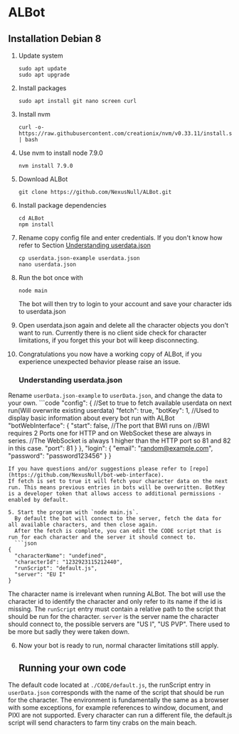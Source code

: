 # ALBot

## Installation Debian 8
1. Update system
    ```
    sudo apt update
    sudo apt upgrade
    ```
2. Install packages
    ```
    sudo apt install git nano screen curl
    ```
3. Install nvm
    ```
    curl -o- https://raw.githubusercontent.com/creationix/nvm/v0.33.11/install.sh | bash
    ```
4. Use nvm to install node 7.9.0
    ```
    nvm install 7.9.0
    ```
5. Download ALBot
    ```
    git clone https://github.com/NexusNull/ALBot.git
    ```
6. Install package dependencies
    ```
    cd ALBot
    npm install 
    ```
7. Rename copy config file and enter credentials. If you don't know how refer to Section [Understanding userdata.json](https://github.com/NexusNull/ALBot/#Understanding%20userdata.json) 
    ```
    cp userdata.json-example userdata.json
    nano userdata.json
    ```
8. Run the bot once with
    ```
    node main
    ```
    The bot will then try to login to your account and save your character ids to userdata.json
9. Open userdata.json again and delete all the character objects you don't want to run.
Currently there is no client side check for character limitations, if you forget this your bot will keep disconnecting.

10. Congratulations you now have a working copy of ALBot, if you experience unexpected behavior please raise an issue.
    ### Understanding userdata.json
Rename `userData.json-example` to `userData.json`, and change the data to your own.
    ```code
        "config": {
            //Set to true to fetch available userdata on next run(Will overwrite existing userdata)
            "fetch": true,
            "botKey": 1,
            //Used to display basic information about every bot run with ALBot
            "botWebInterface": {
                "start": false,
                //The port that BWI runs on
                //BWI requires 2 Ports one for HTTP and on WebSocket these are always in series.
                //The WebSocket is always 1 higher than the HTTP port so 81 and 82 in this case.
                "port": 81
            }
        },
         "login": {
             "email": "random@example.com",
             "password": "password123456"
         }
  }
  ```
If you have questions and/or suggestions please refer to [repo](https://github.com/NexusNull/bot-web-interface).
If fetch is set to true it will fetch your character data on the next run. This means previous entries in bots will be overwritten. BotKey is a developer token that allows access to additional permissions - enabled by default.

5. Start the program with `node main.js`.
    By default the bot will connect to the server, fetch the data for all available characters, and then close again.
    After the fetch is complete, you can edit the CODE script that is run for each character and the server it should connect to.
    ```json
  {
    "characterName": "undefined", 
    "characterId": "1232923115212440",
    "runScript": "default.js",
    "server": "EU I"
  }
  ```
The character name is irrelevant when running ALBot. The bot will use the character id to identify the character and only refer to its name if the id is missing.
    The `runScript` entry must contain a relative path to the script that should be run for the character. `server` is the server name the character should connect to, the possible servers are "US I", "US PVP".
    There used to be more but sadly they were taken down.

6. Now your bot is ready to run, normal character limitations still apply.

    ## Running your own code
The default code located at `./CODE/default.js`, the runScript entry in `userData.json` corresponds with the name of the script that should be run for the character. The environment is fundamentally the same as a browser with some exceptions, for example references to window, document, and PIXI are not supported.  Every character can run a different file, the default.js script will send characters to farm tiny crabs on the main beach.
